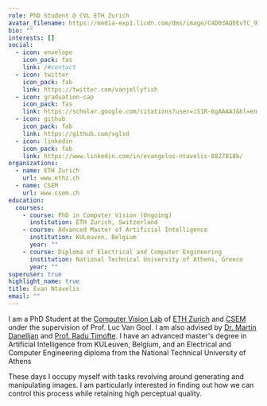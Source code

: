 ```yaml
---
role: PhD Student @ CVL ETH Zurich
avatar_filename: https://media-exp1.licdn.com/dms/image/C4D03AQEEvTC_91ft0Q/profile-displayphoto-shrink_400_400/0/1545141297747?e=1664409600&v=beta&t=s-xDTOe-LDmdk0hgal96b04-qXVYnhhKTLOXuWQAvHI
bio: ""
interests: []
social:
  - icon: envelope
    icon_pack: fas
    link: /#contact
  - icon: twitter
    icon_pack: fab
    link: https://twitter.com/vanjellyfish
  - icon: graduation-cap
    icon_pack: fas
    link: https://scholar.google.com/citations?user=iS1R-6gAAAAJ&hl=en
  - icon: github
    icon_pack: fab
    link: https://github.com/vglsd
  - icon: linkedin
    icon_pack: fab
    link: https://www.linkedin.com/in/evangelos-ntavelis-8827818b/
organizations:
  - name: ETH Zurich
    url: www.ethz.ch
  - name: CSEM
    url: www.csem.ch
education:
  courses:
    - course: PhD in Computer Vision (Ongoing)
      institution: ETH Zurich, Switzerland
    - course: Advanced Master of Artificial Intelligence
      institution: KULeuven, Belgium
      year: ""
    - course: Diploma of Electrical and Computer Engineering
      institution: National Technical University of Athens, Greece
      year: ""
superuser: true
highlight_name: true
title: Evan Ntavelis
email: ""
---
```

I am a PhD Student at the [Computer Vision Lab](https://vision.ee.ethz.ch) of [ETH Zurich](https://ethz.ch) and [CSEM](https://csem.ch) under the supervision of Prof. Luc Van Gool. I am also advised by [Dr. Martin Danelljan](https://martin-danelljan.github.io/) and [Prof. Radu Timofte](http://people.ee.ethz.ch/~timofter/). I have an advanced master's degree in Artificial Intelligence from KULeuven, Belgium, and an Electrical and Computer Engineering diploma from the National Technical University of Athens

These days I occupy myself with tasks revolving around generating and manipulating images. I am particularly interested in finding out how we can control this process while retaining high perceptual quality.